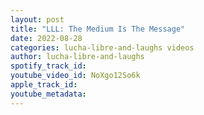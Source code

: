```yaml
---
layout: post
title: "LLL: The Medium Is The Message"
date: 2022-08-28
categories: lucha-libre-and-laughs videos
author: lucha-libre-and-laughs
spotify_track_id: 
youtube_video_id: NoXgo12So6k
apple_track_id: 
youtube_metadata: 
---
```

